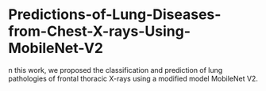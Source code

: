 # Predictions-of-Lung-Diseases-from-Chest-X-rays-Using-MobileNet-V2
n this work, we proposed the classification and prediction of lung pathologies of frontal thoracic X-rays using a modified model MobileNet V2.
